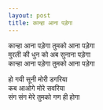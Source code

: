 ```yaml
---
layout: post
title: कान्हा आना पड़ेगा
---
```


कान्हा आना पड़ेगा तुमको आना पड़ेगा   
मुरली की धुन को अब सुनाना पड़ेगा  
कान्हा आना पड़ेगा तुमको आना पड़ेगा     

हो गयी सूनी मोरी डगरिया  
कब आओगे मोरे सवरिया  
संग संग मेरे तुमको गण ही होगा     

